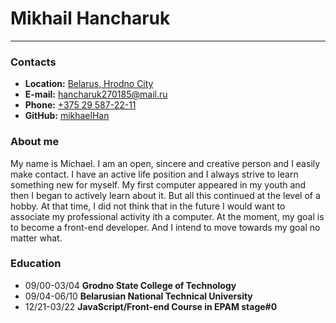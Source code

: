 # Mikhail Hancharuk
___
### Contacts
- **Location:** [Belarus, Hrodno City](https://maps.google.com?saddr=Current+Location&daddr=53.6884,23.8258)
- **E-mail:** [hancharuk270185@mail.ru](mailto:hancharuk270185@mail.ru)
- **Phone:** [+375 29 587-22-11](tel:+375295872211)
- **GitHub:** [mikhaelHan](https://github.com/mikhaelHan?tab=repositories)
### About me
My name is Michael. I am an open, sincere and creative person and I easily make contact. I have an active life position and I always strive to learn something new for myself. My first computer appeared in my youth and then I began to actively learn about it. But all this continued at the level of a hobby. At that time, I did not think that in the future I would want to associate my professional activity ith a computer. At the moment, my goal is to become a front-end developer. And I intend to move towards my goal no matter what.
### Education
- 09/00-03/04 __Grodno State Сollege of Technology__
- 09/04-06/10 __Belarusian National Technical University__
- 12/21-03/22 __JavaScript/Front-end Course in EPAM stage#0__